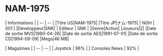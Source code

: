 # NAM-1975

| Informations |
| -- | -- |
|Titre US|NAM-1975|
|Titre JP|ナム-1975|
| NGH | 001 |
|Développeur|SNK|
| Editeur | SNK |
|Genre|Action|
|Joueurs|2|
|Date de sortie MVS|1990-04-26|
|Date de sortie AES|1991-07-01|
|Date de sortie CD|1994-09-09|
|Megs|46 MB|

| Magazines |
| -- | -- |
| Joystick | 96% |
| Consoles News | 92% |